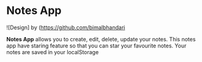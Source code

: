 # Notes App

![Design] by (https://github.com/bimalbhandari

**Notes App** allows you to create, edit, delete, update your notes. This notes app have staring feature so that you can star your favourite notes. Your notes are saved in your localStorage
